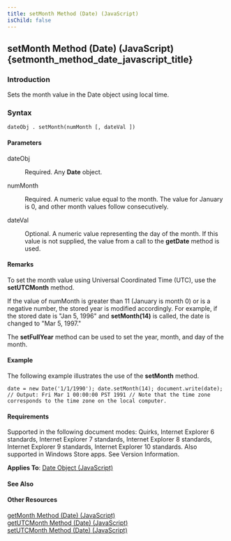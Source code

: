 ```yaml
---
title: setMonth Method (Date) (JavaScript)
isChild: false
---
```


## setMonth Method (Date) (JavaScript) {setmonth_method_date_javascript_title}

### Introduction 

 Sets the month value in the Date object using local time.

### Syntax 

```
dateObj . setMonth(numMonth [, dateVal ])
```

#### Parameters 

<div id="sectionSection0" class="section" name="collapseableSection" style="" expanded="true">
  <dl class="authored">
    <dt>
      <span class="parameter" sdata="paramReference" xmlns:util="util">dateObj</span>
    </dt>
    <dd>
      <p xmlns:util="util">
        Required. Any <b>Date</b> object.
      </p>
    </dd>
    <dt>
      <span class="parameter" sdata="paramReference" xmlns:util="util">numMonth</span>
    </dt>
    <dd>
      <p xmlns:util="util">
        Required. A numeric value equal to the month. The value for January is 0, and other month values follow consecutively.
      </p>
    </dd>
    <dt>
      <span class="parameter" sdata="paramReference" xmlns:util="util">dateVal</span>
    </dt>
    <dd>
      <p xmlns:util="util">
        Optional. A numeric value representing the day of the month. If this value is not supplied, the value from a call to the <b>getDate</b> method is used.
      </p>
    </dd>
  </dl>
</div>

#### Remarks 

<div id="languageReferenceRemarksSection" class="section" name="collapseableSection" style="">
  <p xmlns:util="util">
    To set the month value using Universal Coordinated Time (UTC), use the <b>setUTCMonth</b> method.
  </p>
  <p xmlns:util="util">
    If the value of <span class="parameter" sdata="paramReference">numMonth</span> is greater than 11 (January is month 0) or is a negative number, the stored year is modified accordingly. For
    example, if the stored date is "Jan 5, 1996" and <b>setMonth(14)</b> is called, the date is changed to "Mar 5, 1997."
  </p>
  <p xmlns:util="util">
    The <b>setFullYear</b> method can be used to set the year, month, and day of the month.
  </p>
</div>

#### Example 

<p xmlns:util="util">
  The following example illustrates the use of the <b>setMonth</b> method.
</p>

```
date = new Date('1/1/1990'); date.setMonth(14); document.write(date); // Output: Fri Mar 1 00:00:00 PST 1991 // Note that the time zone corresponds to the time zone on the local computer.
```

#### Requirements 

<div id="requirementsTitleSection" class="section" name="collapseableSection" style="">
  <p xmlns:util="util"></p>
  <p>
    Supported in the following document modes: Quirks, Internet Explorer 6 standards, Internet Explorer 7 standards, Internet Explorer 8 standards, Internet Explorer 9 standards, Internet Explorer 10
    standards. Also supported in Windows Store apps. See Version Information.
  </p>
  <p xmlns:util="util">
    <b>Applies To</b>: <span sdata="link"><a href="ce2202bb-7ec9-4f5a-bf48-3a04feff283e.htm">Date Object (JavaScript)</a></span>
  </p>
</div>

#### See Also 

<div id="seeAlsoSection" class="section" name="collapseableSection" style="">
  <h4 class="subHeading">
    Other Resources
  </h4>
  <div class="seeAlsoStyle">
    <span sdata="link" xmlns:util="util"><a href="c20dd8ba-1d78-42f1-8717-ed3dfd2362dd.htm">getMonth Method (Date) (JavaScript)</a></span>
  </div>
  <div class="seeAlsoStyle">
    <span sdata="link" xmlns:util="util"><a href="eabae139-4da0-4e4a-a4cb-608e6375fc9e.htm">getUTCMonth Method (Date) (JavaScript)</a></span>
  </div>
  <div class="seeAlsoStyle">
    <span sdata="link" xmlns:util="util"><a href="cdac5f64-c4fd-44cc-ba3a-9a8dd3dd3fad.htm">setUTCMonth Method (Date) (JavaScript)</a></span>
  </div>
</div>

